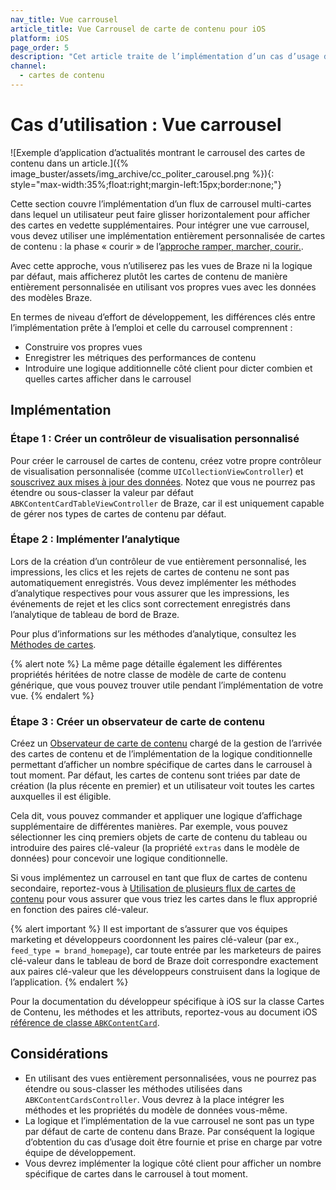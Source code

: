 ```yaml
---
nav_title: Vue carrousel
article_title: Vue Carrousel de carte de contenu pour iOS
platform: iOS
page_order: 5
description: "Cet article traite de l’implémentation d’un cas d’usage de vue carrousel de cartes de contenu pour les applications iOS."
channel:
  - cartes de contenu
---
```


# Cas d’utilisation : Vue carrousel

![Exemple d’application d’actualités montrant le carrousel des cartes de contenu dans un article.]({% image_buster/assets/img_archive/cc_politer_carousel.png %}){: style="max-width:35%;float:right;margin-left:15px;border:none;"}

Cette section couvre l’implémentation d’un flux de carrousel multi-cartes dans lequel un utilisateur peut faire glisser horizontalement pour afficher des cartes en vedette supplémentaires. Pour intégrer une vue carrousel, vous devez utiliser une implémentation entièrement personnalisée de cartes de contenu : la phase « courir » de l’[approche ramper, marcher, courir.][1].

Avec cette approche, vous n’utiliserez pas les vues de Braze ni la logique par défaut, mais afficherez plutôt les cartes de contenu de manière entièrement personnalisée en utilisant vos propres vues avec les données des modèles Braze.

En termes de niveau d’effort de développement, les différences clés entre l’implémentation prête à l’emploi et celle du carrousel comprennent :

- Construire vos propres vues
- Enregistrer les métriques des performances de contenu
- Introduire une logique additionnelle côté client pour dicter combien et quelles cartes afficher dans le carrousel

## Implémentation

### Étape 1 : Créer un contrôleur de visualisation personnalisé

Pour créer le carrousel de cartes de contenu, créez votre propre contrôleur de visualisation personnalisée (comme `UICollectionViewController`) et [souscrivez aux mises à jour des données]({{site.baseurl}}/developer_guide/platform_integration_guides/ios/content_cards/integration/#getting-the-data). Notez que vous ne pourrez pas étendre ou sous-classer la valeur par défaut `ABKContentCardTableViewController` de Braze, car il est uniquement capable de gérer nos types de cartes de contenu par défaut.

### Étape 2 : Implémenter l’analytique

Lors de la création d’un contrôleur de vue entièrement personnalisé, les impressions, les clics et les rejets de cartes de contenu ne sont pas automatiquement enregistrés. Vous devez implémenter les méthodes d’analytique respectives pour vous assurer que les impressions, les événements de rejet et les clics sont correctement enregistrés dans l’analytique de tableau de bord de Braze.

Pour plus d’informations sur les méthodes d’analytique, consultez les [Méthodes de cartes]({{site.baseurl}}/developer_guide/platform_integration_guides/ios/content_cards/integration/#card-methods). 

{% alert note %}
La même page détaille également les différentes propriétés héritées de notre classe de modèle de carte de contenu générique, que vous pouvez trouver utile pendant l’implémentation de votre vue.
{% endalert %}

### Étape 3 : Créer un observateur de carte de contenu

Créez un [Observateur de carte de contenu]({{site.baseurl}}/developer_guide/platform_integration_guides/ios/content_cards/multiple_feeds/#step-2-set-up-a-content-card-listener) chargé de la gestion de l’arrivée des cartes de contenu et de l’implémentation de la logique conditionnelle permettant d’afficher un nombre spécifique de cartes dans le carrousel à tout moment. Par défaut, les cartes de contenu sont triées par date de création (la plus récente en premier) et un utilisateur voit toutes les cartes auxquelles il est éligible.

Cela dit, vous pouvez commander et appliquer une logique d’affichage supplémentaire de différentes manières. Par exemple, vous pouvez sélectionner les cinq premiers objets de carte de contenu du tableau ou introduire des paires clé-valeur (la propriété `extras` dans le modèle de données) pour concevoir une logique conditionnelle.

Si vous implémentez un carrousel en tant que flux de cartes de contenu secondaire, reportez-vous à [Utilisation de plusieurs flux de cartes de contenu]({{site.baseurl}}/developer_guide/platform_integration_guides/ios/content_cards/multiple_feeds/) pour vous assurer que vous triez les cartes dans le flux approprié en fonction des paires clé-valeur.

{% alert important %}
Il est important de s’assurer que vos équipes marketing et développeurs coordonnent les paires clé-valeur (par ex., `feed_type = brand_homepage`), car toute entrée par les marketeurs de paires clé-valeur dans le tableau de bord de Braze doit correspondre exactement aux paires clé-valeur que les développeurs construisent dans la logique de l’application.
{% endalert %}

Pour la documentation du développeur spécifique à iOS sur la classe Cartes de Contenu, les méthodes et les attributs, reportez-vous au document iOS [référence de classe `ABKContentCard`](https://appboy.github.io/appboy-ios-sdk/docs/interface_a_b_k_content_card.html).

## Considérations

- En utilisant des vues entièrement personnalisées, vous ne pourrez pas étendre ou sous-classer les méthodes utilisées dans `ABKContentCardsController`. Vous devrez à la place intégrer les méthodes et les propriétés du modèle de données vous-même.
- La logique et l’implémentation de la vue carrousel ne sont pas un type par défaut de carte de contenu dans Braze. Par conséquent la logique d’obtention du cas d’usage doit être fournie et prise en charge par votre équipe de développement.
- Vous devrez implémenter la logique côté client pour afficher un nombre spécifique de cartes dans le carrousel à tout moment.

[1]: {{site.baseurl}}/user_guide/message_building_by_channel/content_cards/customize/#customization-approaches
